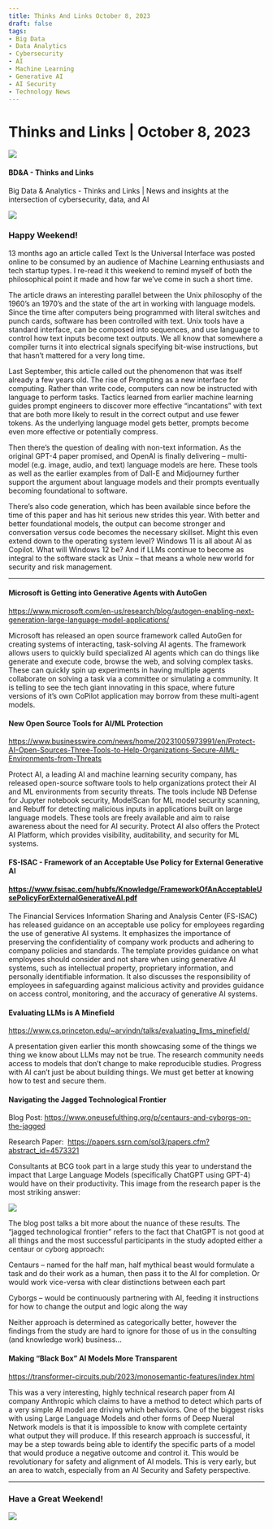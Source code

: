 ```yaml
---
title: Thinks And Links October 8, 2023
draft: false
tags:
- Big Data
- Data Analytics
- Cybersecurity
- AI
- Machine Learning
- Generative AI
- AI Security
- Technology News
---
```


# Thinks and Links | October 8, 2023

![](../images\1679742887729)

#### BD&A - Thinks and Links

Big Data & Analytics - Thinks and Links | News and insights at the intersection of cybersecurity, data, and AI

![](../https://media.licdn.com/mediaD4E12AQFO25A-RsWLLA)

### Happy Weekend!

13 months ago an article called Text Is the Universal Interface was posted online to be consumed by an audience of Machine Learning enthusiasts and tech startup types. I re-read it this weekend to remind myself of both the philosophical point it made and how far we’ve come in such a short time.

The article draws an interesting parallel between the Unix philosophy of the 1960’s an 1970’s and the state of the art in working with language models. Since the time after computers being programmed with literal switches and punch cards, software has been controlled with text. Unix tools have a standard interface, can be composed into sequences, and use language to control how text inputs become text outputs. We all know that somewhere a compiler turns it into electrical signals specifying bit-wise instructions, but that hasn’t mattered for a very long time.

Last September, this article called out the phenomenon that was itself already a few years old. The rise of Prompting as a new interface for computing. Rather than write code, computers can now be instructed with language to perform tasks. Tactics learned from earlier machine learning guides prompt engineers to discover more effective “incantations” with text that are both more likely to result in the correct output and use fewer tokens. As the underlying language model gets better, prompts become even more effective or potentially compress.

Then there’s the question of dealing with non-text information. As the original GPT-4 paper promised, and OpenAI is finally delivering – multi-model (e.g. image, audio, and text) language models are here. These tools as well as the earlier examples from of Dall-E and Midjourney further support the argument about language models and their prompts eventually becoming foundational to software.

There’s also code generation, which has been available since before the time of this paper and has hit serious new strides this year. With better and better foundational models, the output can become stronger and conversation versus code becomes the necessary skillset. Might this even extend down to the operating system level? Windows 11 is all about AI as Copilot. What will Windows 12 be? And if LLMs continue to become as integral to the software stack as Unix – that means a whole new world for security and risk management.

---

#### Microsoft is Getting into Generative Agents with AutoGen

https://www.microsoft.com/en-us/research/blog/autogen-enabling-next-generation-large-language-model-applications/

Microsoft has released an open source framework called AutoGen for creating systems of interacting, task-solving AI agents. The framework allows users to quickly build specialized AI agents which can do things like generate and execute code, browse the web, and solving complex tasks. These can quickly spin up experiments in having multiple agents collaborate on solving a task via a committee or simulating a community. It is telling to see the tech giant innovating in this space, where future versions of it’s own CoPilot application may borrow from these multi-agent models.

#### New Open Source Tools for AI/ML Protection

https://www.businesswire.com/news/home/20231005973991/en/Protect-AI-Open-Sources-Three-Tools-to-Help-Organizations-Secure-AIML-Environments-from-Threats

Protect AI, a leading AI and machine learning security company, has released open-source software tools to help organizations protect their AI and ML environments from security threats. The tools include NB Defense for Jupyter notebook security, ModelScan for ML model security scanning, and Rebuff for detecting malicious inputs in applications built on large language models. These tools are freely available and aim to raise awareness about the need for AI security. Protect AI also offers the Protect AI Platform, which provides visibility, auditability, and security for ML systems.

#### FS-ISAC - Framework of an Acceptable Use Policy for External Generative AI

#### https://www.fsisac.com/hubfs/Knowledge/FrameworkOfAnAcceptableUsePolicyForExternalGenerativeAI.pdf

The Financial Services Information Sharing and Analysis Center (FS-ISAC) has released guidance on an acceptable use policy for employees regarding the use of generative AI systems. It emphasizes the importance of preserving the confidentiality of company work products and adhering to company policies and standards. The template provides guidance on what employees should consider and not share when using generative AI systems, such as intellectual property, proprietary information, and personally identifiable information. It also discusses the responsibility of employees in safeguarding against malicious activity and provides guidance on access control, monitoring, and the accuracy of generative AI systems.

#### Evaluating LLMs is A Minefield

https://www.cs.princeton.edu/~arvindn/talks/evaluating_llms_minefield/

A presentation given earlier this month showcasing some of the things we thing we know about LLMs may not be true. The research community needs access to models that don’t change to make reproducible studies. Progress with AI can’t just be about building things. We must get better at knowing how to test and secure them.

#### Navigating the Jagged Technological Frontier

Blog Post: https://www.oneusefulthing.org/p/centaurs-and-cyborgs-on-the-jagged

Research Paper:  https://papers.ssrn.com/sol3/papers.cfm?abstract_id=4573321

Consultants at BCG took part in a large study this year to understand the impact that Large Language Models (specifically ChatGPT using GPT-4) would have on their productivity. This image from the research paper is the most striking answer:

![](../images\1696797080391)

The blog post talks a bit more about the nuance of these results. The “jagged technological frontier” refers to the fact that ChatGPT is not good at all things and the most successful participants in the study adopted either a centaur or cyborg approach:

Centaurs – named for the half man, half mythical beast would formulate a task and do their work as a human, then pass it to the AI for completion. Or would work vice-versa with clear distinctions between each part

Cyborgs – would be continuously partnering with AI, feeding it instructions for how to change the output and logic along the way

Neither approach is determined as categorically better, however the findings from the study are hard to ignore for those of us in the consulting (and knowledge work) business…

#### Making “Black Box” AI Models More Transparent

https://transformer-circuits.pub/2023/monosemantic-features/index.html

This was a very interesting, highly technical research paper from AI company Anthropic which claims to have a method to detect which parts of a very simple AI model are driving which behaviors. One of the biggest risks with using Large Language Models and other forms of Deep Nueral Network models is that it is impossible to know with complete certainty what output they will produce. If this research approach is successful, it may be a step towards being able to identify the specific parts of a model that would produce a negative outcome and control it. This would be revolutionary for safety and alignment of AI models. This is very early, but an area to watch, especially from an AI Security and Safety perspective.

---

### Have a Great Weekend!

![](../images\1696797150019)